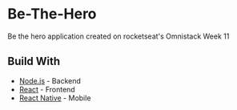 # Be-The-Hero
Be the hero application created on rocketseat's Omnistack Week 11

## Build With
 * [Node.js](https://nodejs.org/en/about/) - Backend
 * [React](https://reactjs.org/) - Frontend
 * [React Native](https://reactnative.dev/) - Mobile
